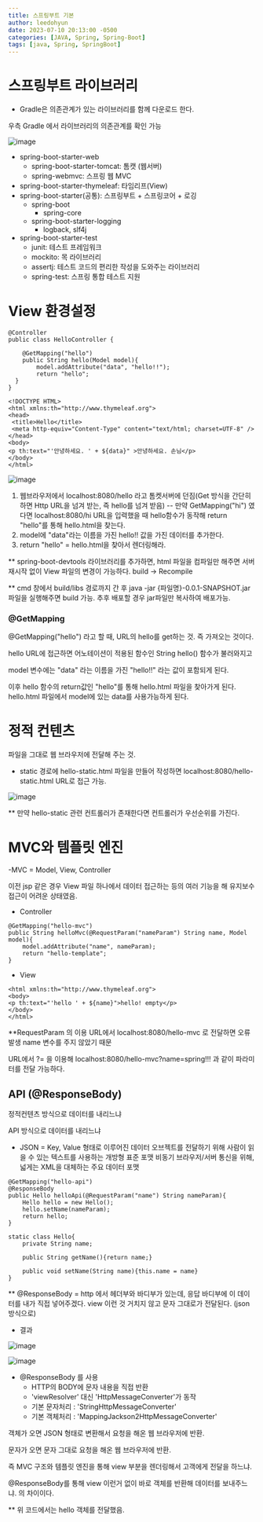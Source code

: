 ```yaml
---
title: 스프링부트 기본
author: leedohyun
date: 2023-07-10 20:13:00 -0500
categories: [JAVA, Spring, Spring-Boot]
tags: [java, Spring, SpringBoot]
---
```


# 스프링부트 라이브러리

- Gradle은 의존관계가 있는 라이브러리를 함께 다운로드 한다.

우측 Gradle 에서 라이브러리의 의존관계를 확인 가능

![image](https://user-images.githubusercontent.com/90108877/211629581-91fed919-b3d6-440a-a67f-1a192b50cb4a.png)

- spring-boot-starter-web
	- spring-boot-starter-tomcat: 톰캣 (웹서버)
	- spring-webmvc: 스프링 웹 MVC
- spring-boot-starter-thymeleaf: 타임리프(View)
- spring-boot-starter(공통): 스프링부트 + 스프링코어 + 로깅
	- spring-boot
		- spring-core
	- spring-boot-starter-logging
		- logback, slf4j
- spring-boot-starter-test
	- junit: 테스트 프레임워크
	- mockito: 목 라이브러리
	- assertj: 테스트 코드의 편리한 작성을 도와주는 라이브러리
	- spring-test: 스프링 통합 테스트 지원

# View 환경설정

```
@Controller  
public class HelloController {  
  
    @GetMapping("hello")  
    public String hello(Model model){  
        model.addAttribute("data", "hello!!");  
	    return "hello";  
  }  
}
```

```
<!DOCTYPE HTML>  
<html xmlns:th="http://www.thymeleaf.org">  
<head>  
 <title>Hello</title>  
 <meta http-equiv="Content-Type" content="text/html; charset=UTF-8" />  
</head>  
<body>  
<p th:text="'안녕하세요. ' + ${data}" >안녕하세요. 손님</p>  
</body>  
</html>
```
![image](https://user-images.githubusercontent.com/90108877/211630157-53d09004-b21d-4c45-a73f-0dcb150d292e.png)
1. 웹브라우저에서 localhost:8080/hello 라고 톰켓서버에 던짐(Get 방식을 간단히 하면 Http URL을 넘겨 받는, 즉 hello를 넘겨 받음)
-- 만약 GetMapping("hi") 였다면 localhost:8080/hi URL을 입력했을 때 hello함수가 동작해 return "hello"를 통해 hello.html을 찾는다.
2. model에 "data"라는 이름을 가진 hello!! 값을 가진 데이터를 추가한다.
3. return "hello" = hello.html을 찾아서 렌더링해라.

** spring-boot-devtools 라이브러리를 추가하면, html 파일을 컴파일만 해주면 서버 재시작 없이 View 파일의 변경이 가능하다.
build -> Recompile

** cmd 창에서 build/libs 경로까지 간 후
java -jar {파일명}-0.0.1-SNAPSHOT.jar 파일을 실행해주면 build 가능.
추후 배포할 경우 jar파일만 복사하여 배포가능.

### @GetMapping

@GetMapping("hello") 라고 할 때, URL의 hello를 get하는 것. 즉 가져오는 것이다. 

hello URL에 접근하면 어노테이션이 적용된 함수인 String hello() 함수가 불러와지고

model 변수에는 "data" 라는 이름을 가진 "hello!!" 라는 값이 포함되게 된다.

이후 hello 함수의 return값인 "hello"를 통해 hello.html 파일을 찾아가게 된다. hello.html 파일에서 model에 있는 data를 사용가능하게 된다.


# 정적 컨텐츠

파일을 그대로 웹 브라우저에 전달해 주는 것.
- static 경로에 hello-static.html 파일을 만들어 작성하면
localhost:8080/hello-static.html URL로 접근 가능.

![image](https://user-images.githubusercontent.com/90108877/211630767-5036ed2b-cefc-4b18-8de3-3f393e212ea1.png)

** 만약 hello-static 관련 컨트롤러가 존재한다면 컨트롤러가 우선순위를 가진다.

# MVC와 템플릿 엔진

-MVC = Model, View, Controller

이전 jsp 같은 경우 View 파일 하나에서 데이터 접근하는 등의 여러 기능을 해 유지보수 접근이 어려운 상태였음.

- Controller

```
@GetMapping("hello-mvc")  
public String helloMvc(@RequestParam("nameParam") String name, Model model){  
    model.addAttribute("name", nameParam);  
    return "hello-template";  
}
```

- View

```
<html xmlns:th="http://www.thymeleaf.org">  
<body>  
<p th:text="'hello ' + ${name}">hello! empty</p>  
</body>  
</html>
```


**RequestParam 의 이용
URL에서 localhost:8080/hello-mvc 로 전달하면 오류발생
name 변수를 주지 않았기 때문

URL에서 ?= 을 이용해 localhost:8080/hello-mvc?name=spring!!! 과 같이 파라미터를 전달 가능하다.

## API (@ResponseBody)

정적컨텐츠 방식으로 데이터를 내리느냐

API 방식으로 데이터를 내리느냐


- JSON = Key, Value 형태로 이루어진 데이터 오브젝트를 전달하기 위해 사람이 읽을 수 있는 텍스트를 사용하는 개방형 표준 포맷
비동기 브라우저/서버 통신을 위해, 넓게는 XML을 대체하는 주요 데이터 포맷

```
@GetMapping("hello-api")  
@ResponseBody  
public Hello helloApi(@RequestParam("name") String nameParam){  
    Hello hello = new Hello();  
	hello.setName(nameParam);  
    return hello;  
}  
  
static class Hello{  
    private String name;  
  
	public String getName(){return name;}  
	
    public void setName(String name){this.name = name}  
}
```

** @ResponseBody = http 에서 헤더부와 바디부가 있는데, 응답 바디부에 이 데이터를 내가 직접 넣어주겠다. view 이런 것 거치지 않고 문자 그대로가 전달된다. (json 방식으로)

- 결과 

![image](https://user-images.githubusercontent.com/90108877/211633533-d0439c52-9292-4f22-bdb5-c7aecf3e537a.png)

![image](https://user-images.githubusercontent.com/90108877/211634442-db83130f-42bb-4195-a7ef-2bed229f2bd4.png)

- @ResponseBody 를 사용
	- HTTP의 BODY에 문자 내용을 직접 반환
	- 'viewResolver' 대신 'HttpMessageConverter'가 동작
	- 기본 문자처리 : 'StringHttpMessageConverter'
	- 기본 객체처리 : 'MappingJackson2HttpMessageConverter'
	
	
객체가 오면 JSON 형태로 변환해서 요청을 해온 웹 브라우저에 반환.

문자가 오면 문자 그대로 요청을 해온 웹 브라우저에 반환.

즉 MVC 구조와 템플릿 엔진을 통해 view 부분을 렌더링해서 고객에게 전달을 하느냐.

@ResponseBody를 통해 view 이런거 없이 바로 객체를 반환해 데이터를 보내주느냐. 의 차이이다.

** 위 코드에서는 hello 객체를 전달했음.